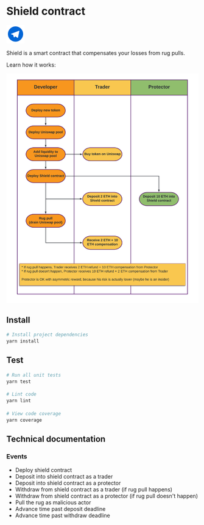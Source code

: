 # Shield contract

[![Telegram](./img/telegram-fill.svg?raw=true&sanitize=true "Join Telegram")](https://t.me/ShieldFinanceHQ)

Shield is a smart contract that compensates your losses from rug pulls.

Learn how it works:

![Shield - How it works](./img/rug-pull.png?raw=true "How it works")

## Install

```bash
# Install project dependencies
yarn install
```

## Test

``` bash
# Run all unit tests
yarn test

# Lint code
yarn lint

# View code coverage
yarn coverage
```

## Technical documentation

### Events

* Deploy shield contract
* Deposit into shield contract as a trader
* Deposit into shield contract as a protector
* Withdraw from shield contract as a trader (if rug pull happens)
* Withdraw from shield contract as a protector (if rug pull doesn't happen)
* Pull the rug as malicious actor
* Advance time past deposit deadline
* Advance time past withdraw deadline

